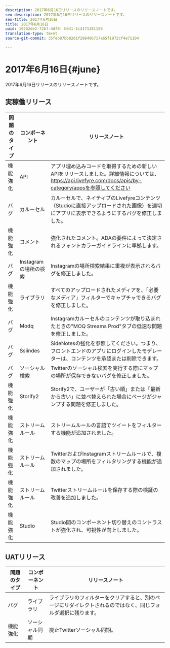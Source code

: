 ```yaml
---
description: 2017年6月16日リリースのリリースノートです。
seo-description: 2017年6月16日リリースのリリースノートです。
seo-title: 2017年6月16日
title: 2017年6月16日
uuid: 19262de2-72b7-4df8- b041-1c4171381158
translation-type: tm+mt
source-git-commit: 35feb87bb82d1f298496717a65f1972cf4e71104

---
```



# 2017年6月16日{#june}

2017年6月16日リリースのリリースノートです。

## 実稼働リリース

| **問題のタイプ** | **コンポーネント** | **リリースノート** |
|---|---|---|
| 機能強化 | API | アプリ埋め込みコードを取得するための新しいAPIをリリースしました。詳細情報については、https://api.livefyre.com/docs/apis/by-category/appsを参照してください |
| バグ | カルーセル | カルーセルで、ネイティブのLivefyreコンテンツ（Studioに直接アップロードされた画像）を適切にアプリに表示できるようにするバグを修正しました。 |
| 機能強化 | コメント | 強化されたコメント。ADAの要件によって決定されるフォントカラーガイドラインに準拠します。 |
| バグ | Instagramの場所の検索 | Instagramの場所検索結果に重複が表示されるバグを修正しました。 |
| 機能強化 | ライブラリ | すべてのアップロードされたメディアを、「必要なメディア」フィルターでキャプチャできるバグを修正しました。 |
| バグ | Modq | Instagramカルーセルのコンテンツが取り込まれたときの&quot;MOQ Streams Prod&quot;タブの低速な問題を修正しました。 |
| バグ | Ssiindes | SideNotesの強化を参照してください。つまり、フロントエンドのアプリにログインしたモデレーターは、コンテンツを承認または削除できます。 |
| バグ | ソーシャル検索 | Twitterのソーシャル検索を実行する際にマップの場所が保存できないバグを修正しました。 |
| 機能強化 | Storify2 | Storify2で、ユーザーが「古い順」または「最新から古い」に並べ替えられた場合にページがジャンプする問題を修正しました。 |
| 機能強化 | ストリームルール | ストリームルールの言語でツイートをフィルターする機能が追加されました。 |
| 機能強化 | ストリームルール | TwitterおよびInstagramストリームルールで、複数のマップの場所をフィルタリングする機能が追加されました。 |
| 機能強化 | ストリームルール | Twitterストリームルールを保存する際の検証の改善を追加しました。 |
| 機能強化 | Studio | Studio間のコンポーネント切り替えのコントラストが強化され、可視性が向上しました。 |

## UATリリース

| **問題のタイプ** | **コンポーネント** | **リリースノート** |
|---|---|---|
| バグ | ライブラリ | ライブラリのフィルターをクリアすると、別のページにリダイレクトされるのではなく、同じフォルダ選択に残ります。 |
| 機能強化 | ソーシャル同期 | 廃止Twitterソーシャル同期。 |

